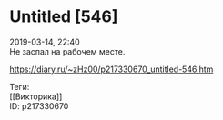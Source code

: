 Untitled [546]
===============

   
 2019-03-14, 22:40   
  Не заспал на рабочем месте.   
    
 <https://diary.ru/~zHz00/p217330670_untitled-546.htm>   
   
 Теги:   
 [[Викторика]]   
 ID: p217330670